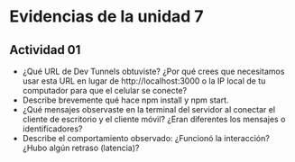 
# Evidencias de la unidad 7

## Actividad 01
- ¿Qué URL de Dev Tunnels obtuviste? ¿Por qué crees que necesitamos usar esta URL en lugar de http://localhost:3000 o la IP local de tu computador para que el celular se conecte?
- Describe brevemente qué hace npm install y npm start.
- ¿Qué mensajes observaste en la terminal del servidor al conectar el cliente de escritorio y el cliente móvil? ¿Eran diferentes los mensajes o identificadores?
- Describe el comportamiento observado: ¿Funcionó la interacción? ¿Hubo algún retraso (latencia)?

